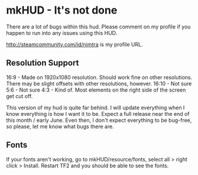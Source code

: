 
mkHUD - It's not done
=======
There are a lot of bugs within this hud. Please comment on my profile if you happen to run into any issues using this HUD.

http://steamcommunity.com/id/nimtra is my profile URL.

Resolution Support
----------
16:9 - Made on 1920x1080 resolution. Should work fine on other resolutions. There may be slight offsets with other resolutions, however.
16:10 - Not sure
5:6 - Not sure
4:3 - Kind of. Most elements on the right side of the screen get cut off.


This version of my hud is quite far behind. I will update everything when I know everything is how I want it to be. Expect a full release near the end of this month / early June. Even then, I don't expect everything to be bug-free, so please, let me know what bugs there are.

Fonts
------------
If your fonts aren't working, go to mkHUD/resource/fonts, select all > right click > Install. Restart TF2 and you should be able to see the fonts.
